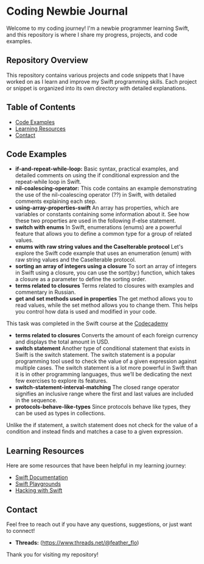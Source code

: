 # Сoding Newbie Journal

Welcome to my coding journey! I'm a newbie programmer learning Swift, and this repository is where I share my progress, projects, and code examples.

## Repository Overview

This repository contains various projects and code snippets that I have worked on as I learn and improve my Swift programming skills. Each project or snippet is organized into its own directory with detailed explanations.

## Table of Contents

- [Code Examples](#code-examples)
- [Learning Resources](#learning-resources)
- [Contact](#contact)

## Code Examples

- **if-and-repeat-while-loop:** Basic syntax, practical examples, and detailed comments on using the if conditional expression and the repeat-while loop in Swift.
- **nil-coalescing-operator:** This code contains an example demonstrating the use of the nil-coalescing operator (??) in Swift, with detailed comments explaining each step.
- **using-array-properties-swift** An array has properties, which are variables or constants containing some information about it. See how these two properties are used in the following if-else statement.
- **switch with enums** In Swift, enumerations (enums) are a powerful feature that allows you to define a common type for a group of related values.
- **enums with raw string values and the CaseIterable protocol** Let's explore the Swift code example that uses an enumeration (enum) with raw string values and the CaseIterable protocol.
- **sorting an array of integers using a closure** To sort an array of integers in Swift using a closure, you can use the sort(by:) function, which takes a closure as a parameter to define the sorting order.
- **terms related to closures** Terms related to closures with examples and commentary in Russian.
- **get and set methods used in properties** The get method allows you to read values, while the set method allows you to change them. This helps you control how data is used and modified in your code.

This task was completed in the Swift course at the [Codecademy](https://www.codecademy.com/)
- **terms related to closures** Converts the amount of each foreign currency and displays the total amount in USD.
- **switch statement** Another type of conditional statement that exists in Swift is the switch statement. The switch statement is a popular programming tool used to check the value of a given expression against multiple cases. The switch statement is a lot more powerful in Swift than it is in other programming languages, thus we’ll be dedicating the next few exercises to explore its features.
- **switch-statement-interval-matching** The closed range operator signifies an inclusive range where the first and last values are included in the sequence.
- **protocols-behave-like-types** Since protocols behave like types, they can be used as types in collections.

Unlike the if statement, a switch statement does not check for the value of a condition and instead finds and matches a case to a given expression.

## Learning Resources

Here are some resources that have been helpful in my learning journey:

- [Swift Documentation](https://developer.apple.com/documentation/swift)
- [Swift Playgrounds](https://www.apple.com/swift/playgrounds/)
- [Hacking with Swift](https://www.hackingwithswift.com)

## Contact

Feel free to reach out if you have any questions, suggestions, or just want to connect!

- **Threads:** (https://www.threads.net/@feather_flo)

Thank you for visiting my repository!
